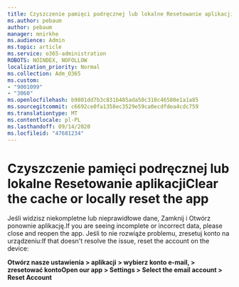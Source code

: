 ```yaml
---
title: Czyszczenie pamięci podręcznej lub lokalne Resetowanie aplikacji
ms.author: pebaum
author: pebaum
manager: mnirkhe
ms.audience: Admin
ms.topic: article
ms.service: o365-administration
ROBOTS: NOINDEX, NOFOLLOW
localization_priority: Normal
ms.collection: Adm_O365
ms.custom:
- "9001099"
- "3060"
ms.openlocfilehash: b9801dd7b3c831b485ada50c310c46580e1a1a85
ms.sourcegitcommit: c6692ce0fa1358ec3529e59ca0ecdfdea4cdc759
ms.translationtype: MT
ms.contentlocale: pl-PL
ms.lasthandoff: 09/14/2020
ms.locfileid: "47681234"
---
```

# <a name="clear-the-cache-or-locally-reset-the-app"></a><span data-ttu-id="188bb-102">Czyszczenie pamięci podręcznej lub lokalne Resetowanie aplikacji</span><span class="sxs-lookup"><span data-stu-id="188bb-102">Clear the cache or locally reset the app</span></span>

<span data-ttu-id="188bb-103">Jeśli widzisz niekompletne lub nieprawidłowe dane, Zamknij i Otwórz ponownie aplikację.</span><span class="sxs-lookup"><span data-stu-id="188bb-103">If you are seeing incomplete or incorrect data, please close and reopen the app.</span></span>  <span data-ttu-id="188bb-104">Jeśli to nie rozwiąże problemu, zresetuj konto na urządzeniu:</span><span class="sxs-lookup"><span data-stu-id="188bb-104">If that doesn't resolve the issue, reset the account on the device:</span></span> 

<span data-ttu-id="188bb-105">**Otwórz nasze ustawienia > aplikacji > wybierz konto e-mail, > zresetować konto**</span><span class="sxs-lookup"><span data-stu-id="188bb-105">**Open our app > Settings > Select the email account > Reset Account**</span></span>